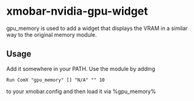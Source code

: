# xmobar-nvidia-gpu-widget

gpu_memory is used to add a widget that displays the VRAM in a similar way to the original memory module.

## Usage

Add it somewhere in your PATH. Use the module by adding 

``` Run ComX "gpu_memory" [] "N/A" "" 10 ```

to your xmobar.config and then load it via %gpu_memory%
